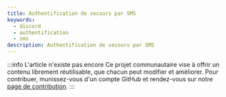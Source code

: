 ```yaml
---
title: Authentification de secours par SMS
keywords:
  - discord
  - authentification
  - sms
description: Authentification de secours par SMS
---
```


:::info L'article n'existe pas encore
Ce projet communautaire vise à offrir un contenu librement réutilisable, que chacun peut modifier et améliorer.
Pour contribuer, munissez-vous d'un compte GitHub et rendez-vous sur notre [page de contribution](/wiki/contribuer).
:::
